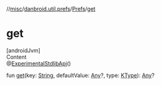 //[misc](../../../index.md)/[danbroid.util.prefs](../index.md)/[Prefs](index.md)/[get](get.md)



# get  
[androidJvm]  
Content  
@[ExperimentalStdlibApi](https://kotlinlang.org/api/latest/jvm/stdlib/kotlin/-experimental-stdlib-api/index.html)()  
  
fun [get](get.md)(key: [String](https://kotlinlang.org/api/latest/jvm/stdlib/kotlin/-string/index.html), defaultValue: [Any](https://kotlinlang.org/api/latest/jvm/stdlib/kotlin/-any/index.html)?, type: [KType](https://kotlinlang.org/api/latest/jvm/stdlib/kotlin.reflect/-k-type/index.html)): [Any](https://kotlinlang.org/api/latest/jvm/stdlib/kotlin/-any/index.html)?  



